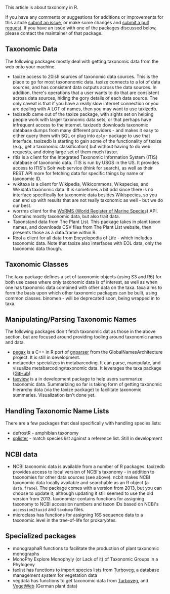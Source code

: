 This article is about taxonomy in R.

If you have any comments or suggestions for additions or improvements for this article [submit an issue](https://github.com/ropensci/taxonomy/issues), or make some changes and [submit a pull request](https://github.com/ropensci/taxonomy/pulls). If you have an issue with one of the packages discussed below, please contact the maintainer of that package.

Taxonomic Data
--------------

The following packages mostly deal with getting taxonomic data from the web onto your machine.

- <pkg>taxize</pkg> access to 20ish sources of taxonomic data sources. This is the place to go for most taxononomic data. <pkg>taxize</pkg> connects to a lot of data sources, and has consistent data outputs across the data sources. In addition, there's operations that a user wants to do that are consistent across data sources, hiding the gory details of each data source. The only caveat is that if you have a really slow internet connection or you are dealing with A LOT of names, then you may want to use <pkg>taxizedb</pkg>. 
- <pkg>taxizedb</pkg> came out of the <pkg>taxize</pkg> package, with sights set on helping people work with larger taxonomic data sets, or that perhaps have infrequent access to the internet. <pkg>taxizedb</pkg> downloads taxonomic database dumps from many different providers - and makes it easy to either query them with SQL or plug into `dplyr` package to use that interface. <pkg>taxizedb</pkg> is starting to gain some of the functionality of <pkg>taxize</pkg> (e.g., get a taxonomic classification) but without having to do web requests, and doing large set of them much faster. 
- <pkg>ritis</pkg> is a client for the Integrated Taxonomic Information System (ITIS) database of taxonomic data. ITIS is run by USGS in the US. It provides access to ITIS's Solr web service (think for search), as well as their REST API more for fetching data for specific things by name or taxonomic ID.
- <pkg>wikitaxa</pkg> is a client for Wikipedia, Wikicommons, Wikspecies, and Wikidata taxonomic data. It is sometimes a bit odd since there is no interface specifically for taxonomic data besides Wikispecies, so you can end up with results that are not really taxonomic as well - but we do our best.
- <pkg>worrms</pkg> client for the [WoRMS (World Register of Marine Species)](http://www.marinespecies.org/) API. Contains mostly taxonomic data, but also trait data.
- <pkg>Taxonstand</pkg> data from The Plant List. This package takes in plant taxon names, and downloads CSV files from The Plant List website, then presents those as a data.frame within R.
- <pkg>Reol</pkg> a client for all data from Encyclopedia of Life - which includes taxonomic data. Note that <pkg>taxize</pkg> also interfaces with EOL data, only the taxonomic data though.


Taxonomic Classes
-----------------

The <pkg>taxa</pkg> package defines a set of taxonomic objects (using S3 and R6) for both use cases where only taxonomic data is of interest, as well as when one has taxonomic data combined with other data on the taxa. <pkg>taxa</pkg> aims to form the basis upon which other taxonomic packages can be built, using common classes. <pkg>binomen</pkg> - will be deprecated soon, being wrapped in to <pkg>taxa</pkg>.


Manipulating/Parsing Taxonomic Names
------------------------------------

The following packages don't fetch taxonomic dat as those in the above section, but are focused around providing tooling around taxonomic names and data.

- [pegax](https://github.com/ropenscilabs/pegax) is a C++ in R port of [gnparser](https://github.com/GlobalNamesArchitecture/gnparser/) from the GlobalNamesArchitecture project. It is still in development.
- <pkg>metacoder</pkg> specializes in metabarcoding. It can parse, manipulate, and visualize metabarcoding/taxonomic data. It leverages the <pkg>taxa</pkg> package ([GitHub](https://github.com/grunwaldlab/metacoder)) 
- [taxview](https://github.com/ropensci/taxview) is a in development package to help users summarize taxonomic data. Summarizing so far is taking form of getting taxonomic hierarchy data (via the <pkg>taxize</pkg> package) to facilitate taxonomic summaries. Visualization isn't done yet.


Handling Taxonomic Name Lists
-----------------------------

There are a few packages that deal specifically with handling species lists:

- <pkg>defrostR</pkg> - amphibian taxonomy
- [splister](https://github.com/ropenscilabs/splister) - match species list against a reference list. Still in development


NCBI data
---------

- NCBI taxonomic data is available from a number of R packages. <pkg>taxizedb</pkg> provides access to local version of NCBI's taxonomy - in addition to taxonomies for other data sources (see above). <pkg>ncbit</pkg> makes NCBI taxonomic data locally available and searchable as an R object (a `data.frame`). The package comes with a version from 2013, but you can choose to update it; although updating it still seemed to use the old version from 2013. <pkg>taxonomizr</pkg> contains functions for assigning taxonomy to NCBI accession numbers and taxon IDs based on NCBI's `accession2taxid` and `taxdump` files. 
- <pkg>microclass</pkg> has functions for assigning 16S sequence data to a taxonomic level in the tree-of-life for prokaryotes.


Specialized packages
--------------------

- <pkg>monographaR</pkg> functions to facilitate the production of plant taxonomic monographs
- <pkg>MonoPhy</pkg> Explore Monophyly (or Lack of it) of Taxonomic Groups in a Phylogeny
- <pkg>taxlist</pkg> has functions to import species lists from [Turboveg](<https://www.synbiosys.alterra.nl/turboveg/>), a database management system for vegetation data
- <pkg>vegdata</pkg> has functions to get taxonomic data from [Turboveg](<https://www.synbiosys.alterra.nl/turboveg/>), and [VegetWeb](https://www.vegetweb.de/) (German plant data)

